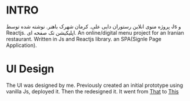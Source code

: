 # INTRO
پروژه منوی انلاین رستوران دایی علی. کرمان شهرک باهنر. نوشته شده توسط Js و Reactjs. اپلیکیشن تک صفحه ای. 
An online/digital menu project for an Iranian restaurant. Written in Js and Reactjs library. an SPA(Signle Page Application). 

# UI Design
The UI was designed by me. Previously created an initial prototype using vanilla Js, deployed it. Then the redesigned it. It went from [That](relative/path/to/file) to [This](daei-fastfood-ali.ir)

